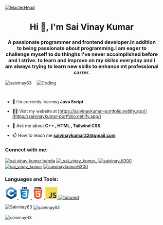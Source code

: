 [![MasterHead](https://media3.giphy.com/headers/GitHub/w8ZJLtJbmuph.gif)](https://Saivinay63.io)

<h1 align="center">Hi 👋, I'm Sai Vinay Kumar</h1>
<h3 align="center">A passionate programmer and frontend developer.In addition to being passionate about programming.I am eager to challenge myself to do thinghs 
I've never accomplished before and I strive. to learn and improve on my skilss everyday and i am always trying to learn new skills to enhance mt professional carrer.</h3>
<img align="right" alt="Coding" width="400" src="https://user-images.githubusercontent.com/48166328/87433509-02119980-c607-11ea-8285-f1136a57d3d2.gif"/>

<p align="left"> <img src="https://komarev.com/ghpvc/?username=saivinay63&label=Profile%20views&color=0e75b6&style=flat" alt="saivinay63" /> </p>

<p align="left"> <a href="https://twitter.com/" target="blank"><img src="https://img.shields.io/twitter/follow/?logo=twitter&style=for-the-badge" alt="" /></a> </p>

- 🌱 I’m currently learning **Java Script**

- 👨‍💻 Visit my website at [https://saivinaykumar-portfolio.netlify.app/](https://saivinaykumar-portfolio.netlify.app/)

- 💬 Ask me about **C++ , HTML , Tailwind CSS**

- 📫 How to reach me **saivinaykumar22@gmail.com**

<h3 align="left">Connect with me:</h3>
<p align="left">
<a href="https://linkedin.com/in/sai vinay kumar banda" target="blank"><img align="center" src="https://raw.githubusercontent.com/rahuldkjain/github-profile-readme-generator/master/src/images/icons/Social/linked-in-alt.svg" alt="sai vinay kumar banda" height="30" width="40" /></a>
<a href="https://instagram.com/_sai_vinay_kumar_" target="blank"><img align="center" src="https://raw.githubusercontent.com/rahuldkjain/github-profile-readme-generator/master/src/images/icons/Social/instagram.svg" alt="_sai_vinay_kumar_" height="30" width="40" /></a>
<a href="https://www.codechef.com/users/saivinay_6300" target="blank"><img align="center" src="https://cdn.jsdelivr.net/npm/simple-icons@3.1.0/icons/codechef.svg" alt="saivinay_6300" height="30" width="40" /></a>
<a href="https://www.leetcode.com/sai_vinay_kumar" target="blank"><img align="center" src="https://raw.githubusercontent.com/rahuldkjain/github-profile-readme-generator/master/src/images/icons/Social/leet-code.svg" alt="sai_vinay_kumar" height="30" width="40" /></a>
<a href="https://auth.geeksforgeeks.org/user/saivinaykumar6300" target="blank"><img align="center" src="https://raw.githubusercontent.com/rahuldkjain/github-profile-readme-generator/master/src/images/icons/Social/geeks-for-geeks.svg" alt="saivinaykumar6300" height="30" width="40" /></a>
</p>

<h3 align="left">Languages and Tools:</h3>
<p align="left"> <a href="https://www.w3schools.com/cpp/" target="_blank" rel="noreferrer"> <img src="https://raw.githubusercontent.com/devicons/devicon/master/icons/cplusplus/cplusplus-original.svg" alt="cplusplus" width="40" height="40"/> </a> <a href="https://www.w3schools.com/css/" target="_blank" rel="noreferrer"> <img src="https://raw.githubusercontent.com/devicons/devicon/master/icons/css3/css3-original-wordmark.svg" alt="css3" width="40" height="40"/> </a> <a href="https://www.w3.org/html/" target="_blank" rel="noreferrer"> <img src="https://raw.githubusercontent.com/devicons/devicon/master/icons/html5/html5-original-wordmark.svg" alt="html5" width="40" height="40"/> </a> <a href="https://developer.mozilla.org/en-US/docs/Web/JavaScript" target="_blank" rel="noreferrer"> <img src="https://raw.githubusercontent.com/devicons/devicon/master/icons/javascript/javascript-original.svg" alt="javascript" width="40" height="40"/> </a> <a href="https://tailwindcss.com/" target="_blank" rel="noreferrer"> <img src="https://www.vectorlogo.zone/logos/tailwindcss/tailwindcss-icon.svg" alt="tailwind" width="40" height="40"/> </a> </p>

<p><img align="left" src="https://github-readme-stats.vercel.app/api/top-langs?username=saivinay63&show_icons=true&locale=en&layout=compact" alt="Saivinay63" /></p>

<p>&nbsp;<img align="center" src="https://github-readme-stats.vercel.app/api?username=saivinay63&show_icons=true&locale=en" alt="saivinay63" /></p>

<p><img align="center" src="https://github-readme-streak-stats.herokuapp.com/?user=saivinay63&" alt="saivinay63" /></p>
